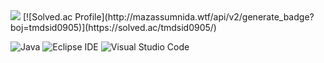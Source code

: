 

<img src="http://mazandi.herokuapp.com/api?handle=tmdsid0905&theme=dark"/>
[![Solved.ac Profile](http://mazassumnida.wtf/api/v2/generate_badge?boj=tmdsid0905)](https://solved.ac/tmdsid0905/)

![Java](https://img.shields.io/badge/Java-007396.svg?&style=for-the-badge&logo=Java&logoColor=white)
![Eclipse IDE](https://img.shields.io/badge/Eclipse%20IDE-2C2255.svg?&style=for-the-badge&logo=Eclipse%20IDE&logoColor=white)
![Visual Studio Code](https://img.shields.io/badge/Visual%20Studio%20Code-007ACC.svg?&style=for-the-badge&logo=Visual%20Studio%20Code&logoColor=white)






